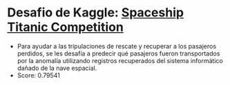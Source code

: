 # Desafio de Kaggle: [Spaceship Titanic Competition](https://www.kaggle.com/c/spaceship-titanic)
* Para ayudar a las tripulaciones de rescate y recuperar a los pasajeros perdidos, se les desafía a predecir qué pasajeros fueron transportados por la anomalía utilizando registros recuperados del sistema informático dañado de la nave espacial.
* Score: 0.79541
